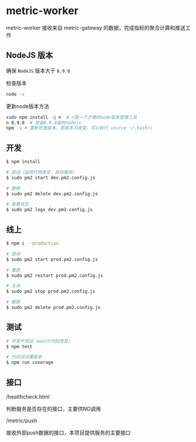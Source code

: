 # metric-worker

metric-worker 接收来自 metric-gateway 的数据，完成指标的聚合计算和推送工作

## NodeJS 版本

确保 `NodeJS` 版本大于 `8.9.0`

检查版本

```bash
node -v
```

更新node版本方法

```bash
sudo npm install -g n  # n是一个方便的node版本管理工具
n 8.9.0  # 安装8.9.0版的nodejs
npm -v # 重新检查版本，若版本为改变，可以执行 source ~/.bashrc
```

## 开发

```sh
$ npm install

# 启动（监视代码改变，自动重启）
$ sudo pm2 start dev.pm2.config.js

# 删除
$ sudo pm2 delete dev.pm2.config.js

# 查看日志
$ sudo pm2 logs dev.pm2.config.js
```

## 线上

```sh
$ npm i --production

# 启动
$ sudo pm2 start prod.pm2.config.js

# 重启
$ sudo pm2 restart prod.pm2.config.js

# 关闭
$ sudo pm2 stop prod.pm2.config.js

# 删除
$ sudo pm2 delete prod.pm2.config.js
```

## 测试

```sh
# 开发中测试（watch代码改变）
$ npm test

# 代码测试覆盖率
$ npm run coverage
```

## 接口

/healthcheck.html

判断服务是否存在的接口，主要供NG调用

/metric/push

接收外部push数据的接口，本项目提供服务的主要接口